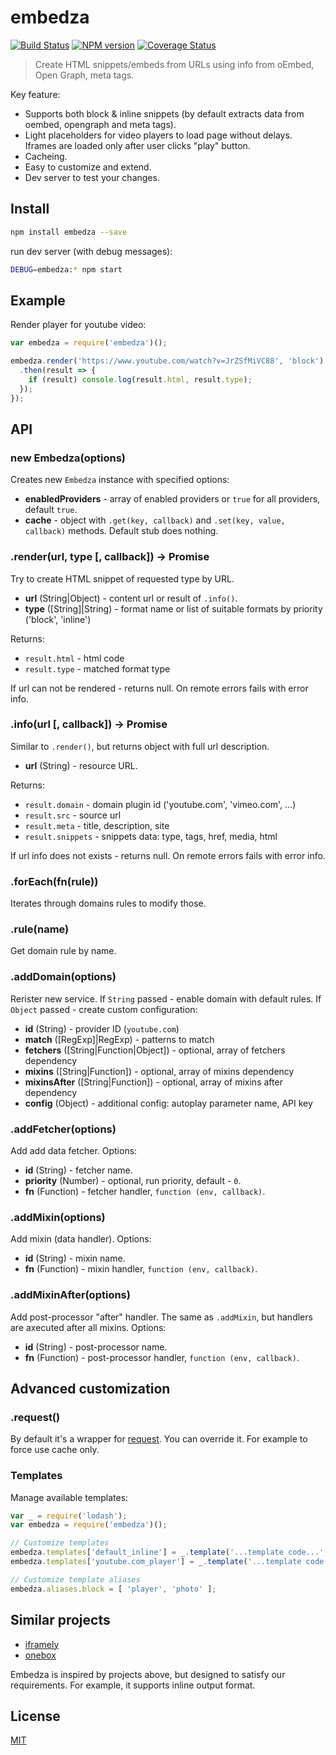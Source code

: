 embedza
=======

[![Build Status](https://img.shields.io/travis/nodeca/embedza/master.svg?style=flat)](https://travis-ci.org/nodeca/embedza)
[![NPM version](https://img.shields.io/npm/v/embedza.svg?style=flat)](https://www.npmjs.org/package/embedza)
[![Coverage Status](https://coveralls.io/repos/github/nodeca/embedza/badge.svg?branch=master)](https://coveralls.io/github/nodeca/embedza?branch=master)

> Create HTML snippets/embeds from URLs using info from oEmbed,
> Open Graph, meta tags.

Key feature:

- Supports both block & inline snippets (by default extracts data from oembed,
  opengraph and meta tags).
- Light placeholders for video players to load page without delays. Iframes are
  loaded only after user clicks "play" button.
- Cacheing.
- Easy to customize and extend.
- Dev server to test your changes.


Install
-------

```bash
npm install embedza --save
```

run dev server (with debug messages):

```bash
DEBUG=embedza:* npm start
```


Example
-------

Render player for youtube video:

```javascript
var embedza = require('embedza')();

embedza.render('https://www.youtube.com/watch?v=JrZSfMiVC88', 'block')
  .then(result => {
    if (result) console.log(result.html, result.type);
  });
});
```


API
---


### new Embedza(options)

Creates new `Embedza` instance with specified options:

- __enabledProviders__ - array of enabled providers or `true` for all providers,
  default `true`.
- __cache__ - object with `.get(key, callback)` and `.set(key, value, callback)`
  methods. Default stub does nothing.


### .render(url, type [, callback]) -> Promise

Try to create HTML snippet of requested type by URL.

- __url__ (String|Object) - content url or result of `.info()`.
- __type__ ([String]|String) - format name or list of suitable formats
  by priority ('block', 'inline')

Returns:

- `result.html` - html code
- `result.type` - matched format type

If url can not be rendered - returns null. On remote errors fails with
error info.


### .info(url [, callback]) -> Promise

Similar to `.render()`, but returns object with full url description.

- __url__ (String) - resource URL.

Returns:

- `result.domain` - domain plugin id ('youtube.com', 'vimeo.com', ...)
- `result.src` - source url
- `result.meta` - title, description, site
- `result.snippets` - snippets data: type, tags, href, media, html

If url info does not exists - returns null. On remote errors fails with
error info.


### .forEach(fn(rule))

Iterates through domains rules to modify those.


### .rule(name)

Get domain rule by name.


### .addDomain(options)

Rerister new service. If `String` passed - enable domain with default rules.
If `Object` passed - create custom configuration:

- __id__ (String) - provider ID (`youtube.com`)
- __match__ ([RegExp]|RegExp) - patterns to match
- __fetchers__ ([String|Function|Object]) - optional, array of fetchers dependency
- __mixins__ ([String|Function]) - optional, array of mixins dependency
- __mixinsAfter__ ([String|Function]) - optional, array of mixins after dependency
- __config__ (Object) - additional config: autoplay parameter name, API key


### .addFetcher(options)

Add add data fetcher. Options:

- __id__ (String) - fetcher name.
- __priority__ (Number) - optional, run priority, default - `0`.
- __fn__ (Function) - fetcher handler, `function (env, callback)`.


### .addMixin(options)

Add mixin (data handler). Options:

- __id__ (String) - mixin name.
- __fn__ (Function) - mixin handler, `function (env, callback)`.


### .addMixinAfter(options)

Add post-processor "after" handler. The same as `.addMixin`, but handlers
are axecuted after all mixins. Options:

- __id__ (String) - post-processor name.
- __fn__ (Function) - post-processor handler, `function (env, callback)`.


## Advanced customization

### .request()

By default it's a wrapper for [request](npmjs.com/packages/request). You can
override it. For example to force use cache only.


### Templates

Manage available templates:

```js
var _ = require('lodash');
var embedza = require('embedza')();

// Customize templates
embedza.templates['default_inline'] = _.template('...template code...', { variable: 'self' });
embedza.templates['youtube.com_player'] = _.template('...template code...', { variable: 'self' });

// Customize template aliases
embedza.aliases.block = [ 'player', 'photo' ];
```


Similar projects
----------------

- [iframely](https://github.com/itteco/iframely)
- [onebox](https://github.com/discourse/onebox)

Embedza is inspired by projects above, but designed to satisfy our requirements.
For example, it supports inline output format.


License
-------

[MIT](https://raw.github.com/nodeca/embedza/master/LICENSE)
